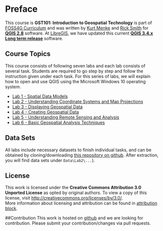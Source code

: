 # Preface
This course is **GST101: Introduction to Geospatial Technology** is part of [FOSS4G Curriculum](Introduction/#5-foss4g-curriculum) and was written by [Kurt Menke](https://twitter.com/geomenke) and [Rick Smith](https://github.com/RickSmith)
 for [**QGIS 2.8**](https://www.qgis.org) software. At [LibreGIS](https://github.com/libregis), we have updated this current [**QGIS 3.4.x Long term release**](https://www.qgis.org) software. 
 
## Course Topics
 This course consists of following seven labs and each lab consists of several task. Students are required to go step by step and follow the instruction given under each task. 
 For this series of labs, we will explain how to open and use QGIS using the Microsoft Windows 10 operating system.

* [Lab 1 - Spatial Data Models](Lab1.md)
* [Lab 2 - Understanding Coordinate Systems and Map Projections](Lab2.md)
* [Lab 3 - Displaying Geospatial Data](Lab3.md)
* [Lab 4 - Creating Geospatial Data](Lab4.md)
* [Lab 5 - Understanding Remote Sensing and Analysis](Lab5.md)
* [Lab 6 - Basic Geospatial Analysis Techniques](Lab6.md)

## Data Sets
All labs include necessary datasets to finish individual tasks, and can be obtained by cloning/downloading [this repository on github](https://github.com/libregis/GST101).
After extraction, you will find data sets under `Data\Lab2\...`). 

## License  
This work is licensed under the **Creative Commons Attribution 3.0 Unported License** as opted by original authors. 
To view a copy of this license, visit <http://creativecommons.org/licenses/by/3.0/>.  
More information about licensing and attribution can be found in [attribution block](https://github.com/libregis/GST101/blob/master/Attribution_Block_for_Lab_Documents.md).

##Contribution
This work is hosted on [github](https://github.com/libregis/GST101) and we are looking for contribution. Please submit your contribution/changes via pull requests. 